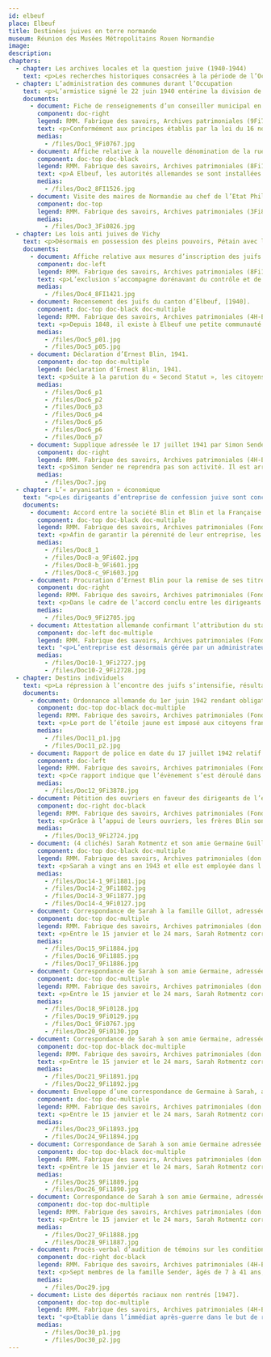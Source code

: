 ```yaml
---
id: elbeuf
place: Elbeuf
title: Destinées juives en terre normande
museum: Réunion des Musées Métropolitains Rouen Normandie
image: 
description: 
chapters:
  - chapter: Les archives locales et la question juive (1940-1944)
    text: <p>Les recherches historiques consacrées à la période de l’Occupation ont considérablement progressé ces dernières décennies. En France, en Allemagne ou aux Etats-Unis, l’ouverture de fonds d’archives, jusqu’alors non accessibles, a permis aux chercheurs d’investir de nouveaux champs d’étude. Parmi les sujets traités, figurent la question juive et la détermination de la responsabilité de l’Etat français dans la mise en œuvre de mesures à l’encontre des juifs de France. Si l’Allemagne nazie a été l’instigatrice d’un véritable programme d’extermination des juifs d’Europe, le gouvernement de Vichy a collaboré à sa réalisation sur le territoire français. En exploitant un sentiment général ouvertement antisémite, latent depuis l’affaire Dreyfus parmi l’élite politique, économique, intellectuelle et la population, l’Etat a entrainé l’ensemble du système administratif du pays dans cette collaboration.</p><p>Cette exposition s’appuie sur les archives produites par l’administration elle-même pour évoquer la question juive durant l’Occupation. Elle s’emploie à montrer les modalités d’application au niveau local, des mesures émanant des autorités allemandes et de L’Etat français. Enfin, en touchant au local, elle donne la mesure du drame humain à travers le parcours de femmes et d’hommes connus de leurs concitoyens, amis ou relations professionnelles, avec lesquels ils partageaient le quotidien.</p>
  - chapter: L’administration des communes durant l’Occupation
    text: <p>L’armistice signé le 22 juin 1940 entérine la division de la France en deux zones séparées par une ligne de démarcation. Au nord, dans la zone dite occupée, l’Etat français doit trouver une conciliation avec l’administration allemande, essentiellement militaire et qui siège à Paris. Le gouvernement installé à Vichy administre librement les seuls départements de la zone libre, partie sud du pays et les colonies. Les préfets deviennent un rouage essentiel de l’administration, du sommet de l’Etat vers les communes.</p><p>Le 10 juillet, les députés votent les pleins pouvoirs au maréchal Pétain. Par une loi en date du 16 novembre 1940, le gouvernement de Vichy abolit le principe de l’élection des conseillers municipaux et rétablit le principe de leur nomination par le ministre de l’Intérieur dans les villes de plus de 10 000 habitants et, par le préfet pour les autres. Entre 1940 et 1941, près de 500 municipalités sont dissoutes. Communistes, juifs, francs-maçons sont exclus des nouvelles assemblées.</p>
    documents: 
      - document: Fiche de renseignements d’un conseiller municipal en date du 7 mai 1941
        component: doc-right
        legend: RMM. Fabrique des savoirs, Archives patrimoniales (9Fi767)
        text: <p>Conformément aux principes établis par la loi du 16 novembre 1940, René Lebret, maire élu en 1928, présente une liste de 40 noms parmi lesquels le préfet choisit 19 conseillers. Chaque conseiller est tenu de produire une fiche de renseignements mentionnant des informations sur sa situation au regard du statut des étrangers (loi du 17 juillet 1940), du statut des juifs (3 octobre et 16 novembre 1940) et des mesures prises à l’encontre des sociétés secrètes dont la Franc-maçonnerie (13 août 1940).</p>
        medias:
          - /files/Doc1_9Fi0767.jpg
      - document: Affiche relative à la nouvelle dénomination de la rue de la Barrière en hommage au maréchal Pétain, mars 1941.
        component: doc-top doc-black
        legend: RMM. Fabrique des savoirs, Archives patrimoniales (8Fi1526)
        text: <p>A Elbeuf, les autorités allemandes se sont installées à l’hôtel de ville où elles cohabitent avec la municipalité conduite par René Lebret, maintenu dans ses fonctions.<br>René Lebret est élu député du canton d’Elbeuf et de Grand-Couronne dans les rangs de la SFIO (Section Française de l’Internationale Ouvrière) en 1928. Pourtant, il vote les pleins pouvoirs à Pétain en 1940. Anti communiste convaincu, il évolue politiquement vers le parti socialiste français puis l’Union socialiste républicaine.  A la Libération, il est condamné à la Dégradation nationale par la Cour de justice de Rouen pour avoir notamment assuré les fonctions de responsable de la propagande du régime de Vichy pour la Normandie.</p>
        medias: 
          - /files/Doc2_8FI1526.jpg
      - document: Visite des maires de Normandie au chef de l’Etat Philippe Pétain à Vichy vers 1942. (Premier à gauche, René Lebret maire d’Elbeuf)
        component: doc-top
        legend: RMM. Fabrique des savoirs, Archives patrimoniales (3Fi826)
        medias:
          - /files/Doc3_3Fi0826.jpg
  - chapter: Les lois anti juives de Vichy
    text: <p>Désormais en possession des pleins pouvoirs, Pétain avec la collaboration du gouvernement de Vichy met progressivement en place une véritable politique de discrimination raciale à l’encontre des juifs étrangers puis français. A partir de juillet 1940, plusieurs lois sont promulguées qui visent à les exclure de la société. Le 3 octobre 1940, le « Premier Statut » des juifs leur interdit l’accès à un grand nombre de professions dont celles de la Fonction publique. Le « Second Statut » parait le 2 juin 1941. Les citoyens de confession juive sont contraints de faire une déclaration écrite auprès de la préfecture. En juillet 1942, Vichy franchit l’étape ultime en acceptant que l’Etat français collabore aux premières déportations.</p>
    documents:
      - document: Affiche relative aux mesures d’inscription des juifs et des entreprises juives, 15 octobre 1940.
        component: doc-left
        legend: RMM. Fabrique des savoirs, Archives patrimoniales (8Fi1421)
        text: <p>L’exclusion s’accompagne dorénavant du contrôle et de la répression. Les préfets se voient chargés du recensement des juifs vivant en France. Localement, ce sont les maires qui procèdent au recensement proprement dit.</p>
        medias:
          - /files/Doc4_8FI1421.jpg
      - document: Recensement des juifs du canton d’Elbeuf, [1940].
        component: doc-top doc-black doc-multiple
        legend: RMM. Fabrique des savoirs, Archives patrimoniales (4H-ELB136)
        text: <p>Depuis 1848, il existe à Elbeuf une petite communauté juive qui s’est développée avec l’arrivée d’industriels alsaciens en 1871. Cette liste manuscrite, sans doute la première établie vraisemblablement dès la parution du « Premier Statut des juifs » recense 92 personnes. La plupart de ces listes et fichiers établis avec minutie par l’administration française servira pour procéder aux arrestations à partir de 1942.</p>
        medias:
          - /files/Doc5_p01.jpg
          - /files/Doc5_p05.jpg
      - document: Déclaration d’Ernest Blin, 1941.
        component: doc-top doc-multiple
        legend: Déclaration d’Ernest Blin, 1941.
        text: <p>Suite à la parution du « Second Statut », les citoyens de confession juive sont contraints de faire une déclaration écrite mentionnant leur état civil, leur situation de famille, leur profession et l’état de leurs biens. Ernest Blin, qui dirige l’entreprise Blin et Blin avec ses frères André et Maurice procède à cette déclaration le 1er juillet également au titre de ses enfants, Albert, 20 ans et Dominique, 17 ans.</p>
        medias:
          - /files/Doc6_p1
          - /files/Doc6_p2
          - /files/Doc6_p3
          - /files/Doc6_p4
          - /files/Doc6_p5
          - /files/Doc6_p6
          - /files/Doc6_p7
      - document: Supplique adressée le 17 juillet 1941 par Simon Sender au maire afin d’obtenir l’autorisation de poursuivre son activité de pâtissier à Elbeuf.
        component: doc-right
        legend: RMM. Fabrique des savoirs, Archives patrimoniales (4H-ELB136)
        text: <p>Simon Sender ne reprendra pas son activité. Il est arrêté le 6 mai 1942 puis déporté à Auschwitz où il décède le 13 juillet 1943.</p>
        medias:
          - /files/Doc7.jpg
  - chapter: L’« aryanisation » économique
    text: "<p>Les dirigeants d’entreprise de confession juive sont concernés par les mesures prises par l’occupant et le régime de Vichy et notamment par la loi du 22 juillet 1941 sur l’«aryanisation » économique. L’«aryanisation », véritable système de spoliation des biens juifs, s’opère par un transfert de la gestion des entreprises à des administrateurs provisoires et pour finir par leur vente à des acquéreurs « aryens » ou leur liquidation. A Elbeuf, sont concernées plusieurs entreprises créées au lendemain de l’annexion de l’Alsace : usines de fabrication de drap de laine comme Fraenckel-Herzog et Blin & Blin ou l’usine de confection Weill-Kingsbourg-Bernheim.</p>"
    documents:
      - document: Accord entre la société Blin et Blin et la Française Bedeaux, 14 mai 1940
        component: doc-top doc-black doc-multiple
        legend: RMM. Fabrique des savoirs, Archives patrimoniales (Fonds Albert Blin, 275Z56)
        text: <p>Afin de garantir la pérennité de leur entreprise, les frères André, Ernest et Maurice Blin concluent dès le 16 mai 1940 un accord qui remet la direction de leur entreprise entre les mains de la <em>Française Bedeaux</em> dirigée par Charles Bedeaux, ami d’Ernest. En vertu d’un premier contrat, la société Bedeaux prend en charge la gestion commerciale et technique mais aussi l’intégralité des pouvoirs du conseil d’administration pour une durée de 3 à 5 ans. Cet accord conduit à une « aryanisation » fictive de l’entreprise qui prend le nom d’<em>Anciens établissements Blin et Blin</em>, à partir du 21 juin 1940.</p>
        medias:
          - /files/Doc8_1
          - /files/Doc8-a_9Fi602.jpg
          - /files/Doc8-b_9Fi601.jpg
          - /files/Doc8-c_9Fi603.jpg
      - document: Procuration d’Ernest Blin pour la remise de ses titres à Charles Bedeaux, 14 mai 1940.
        component: doc-right
        legend: RMM. Fabrique des savoirs, Archives patrimoniales (Fonds Blin, 9Fi2705)
        text: <p>Dans le cadre de l’accord conclu entre les dirigeants de Blin et la société Française Bedeaux, Charles Bedeaux reçoit la garde des titres et se voit attribuer une fonction d’arbitrage en cas de conflit entre les deux parties.</p>
        medias:
          - /files/Doc9_9Fi2705.jpg
      - document: Attestation allemande confirmant l’attribution du statut de « Sperr-Betriebe » 1943
        component: doc-left doc-multiple
        legend: RMM. Fabrique des savoirs, Archives patrimoniales (Fonds Blin, 3Z279)
        text: "<p>L’entreprise est désormais gérée par un administrateur « aryen » en l’occurrence la Société Bedeaux. Elle obtient successivement le statut de Rüstung Betriebe (entreprise d’armement) qui lui accorde des facilités d’approvisionnement en matières premières. En 1943, elle est désignée <em>Sperr-Betriebe</em> (du nom du ministre de l’armement du IIIe Reich, Albert Sperr) : elle est à ce titre exemptée du prélèvement de main d’œuvre pour le STO (Service du travail obligatoire). Une grande partie de sa production est livrée aux autorités d’occupation sous la forme de drap militaire.</p>"
        medias:
          - /files/Doc10-1_9Fi2727.jpg
          - /files/Doc10-2_9Fi2728.jpg
  - chapter: Destins individuels
    text: <p>La répression à l’encontre des juifs s’intensifie, résultat d’une collaboration active entre le gouvernement de Vichy et le régime nazi. La Solution finale qui vise à l’extermination totale des juifs d’Europe vient d’être décidée et planifiée au cours de la conférence de Wannsee le 20 janvier 1942.</p><p>Selon le recensement de 1940, la communauté juive d’Elbeuf concernée par les mesures anti juives se compose de 92 personnes. Parmi elles, 34 personnes sont arrêtées et déportées entre 1942 et 1944. D’autres comme les membres de la famille Blin ont fui et sont contraints à la clandestinité jusqu’à la Libération.</p>
    documents:
      - document: Ordonnance allemande du 1er juin 1942 rendant obligatoire le port de l’étoile jaune.
        component: doc-top doc-black doc-multiple
        legend: RMM. Fabrique des savoirs, Archives patrimoniales (Fonds ville d’Elbeuf, 4H-ELB 136)
        text: <p>Le port de l’étoile jaune est imposé aux citoyens français et aux étrangers de confession juive. Elle ne fut pas portée dans la zone libre même après son envahissement le 11 novembre 1942 mais un tampon avec la mention « Juif » est apposé sur les papiers d’identité.</p>
        medias:
          - /files/Doc11_p1.jpg
          - /files/Doc11_p2.jpg
      - document: Rapport de police en date du 17 juillet 1942 relatif à la pose d’étoiles juives sur la façade de la synagogue rue Grémont à Elbeuf.
        component: doc-left
        legend: RMM. Fabrique des savoirs, Archives patrimoniales (Fonds Ville d’Elbeuf, 9Fi3878)
        text: <p>Ce rapport indique que l’évènement s’est déroulé dans la nuit du 16 au 17 juillet 1942. Or, le 16 juillet à 4 heures du matin a commencé la rafle du Vélodrome d’hiver au cours de laquelle 13 152 personnes dont 4000 enfants sont arrêtés à Paris par la police française pour être déportés.</p>
        medias:
          - /files/Doc12_9Fi3878.jpg
      - document: Pétition des ouvriers en faveur des dirigeants de l’entreprise Blin et Blin, 10 juin 1941.
        component: doc-right doc-black
        legend: RMM. Fabrique des savoirs, Archives patrimoniales (Fonds Blin, 9Fi2724)
        text: <p>Grâce à l’appui de leurs ouvriers, les frères Blin sont maintenus dans l’entreprise comme conseillers techniques. Mais la pression se fait plus forte après la publication du « Second Statut des juifs » en juin 1941. Ils quittent Elbeuf avec leurs familles. Ernest Blin est le dernier à quitter la ville le 10 décembre, informé de la menace d’une rafle qui a lieu à Paris le 12 décembre. Isolés et séparés les uns des autres, ils trouvent refuge dans divers lieux d’accueil au sud et au sud-ouest de la France jusqu’à la Libération.</p>
        medias:
          - /files/Doc13_9Fi2724.jpg
      - document: (4 clichés) Sarah Rotmentz et son amie Germaine Guillotin vers 1940 à Elbeuf.
        component: doc-top doc-black doc-multiple
        legend: RMM. Fabrique des savoirs, Archives patrimoniales (don Germaine Thiry-Guillotin)
        text: <p>Sarah a vingt ans en 1943 et elle est employée dans l’entreprise Blin et Blin. Le 15 janvier, elle est arrêtée par la police française à son domicile 12 rue du Pré Bazile, avec sa mère Dinah Vicquelin et en même temps que 16 autres membres de la communauté juive d’Elbeuf.</p>
        medias:
          - /files/Doc14-1_9Fi1881.jpg
          - /files/Doc14-2_9Fi1882.jpg
          - /files/Doc14-3_9Fi1877.jpg
          - /files/Doc14-4_9Fi0127.jpg
      - document: Correspondance de Sarah à la famille Gillot, adressée du camp de Drancy le 14 février 1943.
        component: doc-top doc-multiple
        legend: RMM. Fabrique des savoirs, Archives patrimoniales (don Germaine Thiry-Guillotin)
        text: <p>Entre le 15 janvier et le 24 mars, Sarah Rotmentz correspond avec des voisins, la famille Gillot, et son amie Germaine Guillotin. Après leur arrestation, Sarah et sa mère sont détenues dans le camp de Drancy en région parisienne puis transférées vers la mi-mars dans celui de Beaune-la-Rolande (Loiret).</p><br><p>Dans cette correspondance, la jeune femme confie son quotidien, les conditions et les règles de vie à l’intérieur des camps mais aussi son incertitude quant à l’avenir.</p>
        medias:
          - /files/Doc15_9Fi1884.jpg
          - /files/Doc16_9Fi1885.jpg
          - /files/Doc17_9Fi1886.jpg
      - document: Correspondance de Sarah à son amie Germaine, adressée du camp de Drancy le 28 février 1943.
        component: doc-top doc-multiple
        legend: RMM. Fabrique des savoirs, Archives patrimoniales (don Germaine Thiry-Guillotin)
        text: <p>Entre le 15 janvier et le 24 mars, Sarah Rotmentz correspond avec des voisins, la famille Gillot, et son amie Germaine Guillotin. Après leur arrestation, Sarah et sa mère sont détenues dans le camp de Drancy en région parisienne puis transférées vers la mi-mars dans celui de Beaune-la-Rolande (Loiret).</p><br><p>Dans cette correspondance, la jeune femme confie son quotidien, les conditions et les règles de vie à l’intérieur des camps mais aussi son incertitude quant à l’avenir.</p>
        medias:
          - /files/Doc18_9Fi0128.jpg
          - /files/Doc19_9Fi0129.jpg
          - /files/Doc1_9Fi0767.jpg
          - /files/Doc20_9Fi0130.jpg
      - document: Correspondance de Sarah à son amie Germaine, adressée du camp de Beaune La Rolande le 15 mars 1943.
        component: doc-top doc-black doc-multiple
        legend: RMM. Fabrique des savoirs, Archives patrimoniales (don Germaine Thiry-Guillotin)
        text: <p>Entre le 15 janvier et le 24 mars, Sarah Rotmentz correspond avec des voisins, la famille Gillot, et son amie Germaine Guillotin. Après leur arrestation, Sarah et sa mère sont détenues dans le camp de Drancy en région parisienne puis transférées vers la mi-mars dans celui de Beaune-la-Rolande (Loiret).</p><br><p>Dans cette correspondance, la jeune femme confie son quotidien, les conditions et les règles de vie à l’intérieur des camps mais aussi son incertitude quant à l’avenir.</p>
        medias:
          - /files/Doc21_9Fi1891.jpg
          - /files/Doc22_9Fi1892.jpg
      - document: Enveloppe d’une correspondance de Germaine à Sarah, adressée au camp de Beaune La Rolande et datée du 22 mars 1943.
        component: doc-top doc-multiple
        legend: RMM. Fabrique des savoirs, Archives patrimoniales (don Germaine Thiry-Guillotin)
        text: <p>Entre le 15 janvier et le 24 mars, Sarah Rotmentz correspond avec des voisins, la famille Gillot, et son amie Germaine Guillotin. Après leur arrestation, Sarah et sa mère sont détenues dans le camp de Drancy en région parisienne puis transférées vers la mi-mars dans celui de Beaune-la-Rolande (Loiret).</p><br><p>Dans cette correspondance, la jeune femme confie son quotidien, les conditions et les règles de vie à l’intérieur des camps mais aussi son incertitude quant à l’avenir.</p>
        medias:
          - /files/Doc23_9Fi1893.jpg
          - /files/Doc24_9Fi1894.jpg
      - document: Correspondance de Sarah à son amie Germaine adressée du camp de Beaune La Rolande le 24 mars 1943.
        component: doc-top doc-black doc-multiple
        legend: RMM. Fabrique des savoirs, Archives patrimoniales (don Germaine Thiry-Guillotin)
        text: <p>Entre le 15 janvier et le 24 mars, Sarah Rotmentz correspond avec des voisins, la famille Gillot, et son amie Germaine Guillotin. Après leur arrestation, Sarah et sa mère sont détenues dans le camp de Drancy en région parisienne puis transférées vers la mi-mars dans celui de Beaune-la-Rolande (Loiret).</p><br><p>Dans cette correspondance, la jeune femme confie son quotidien, les conditions et les règles de vie à l’intérieur des camps mais aussi son incertitude quant à l’avenir.</p>
        medias:
          - /files/Doc25_9Fi1889.jpg
          - /files/Doc26_9Fi1890.jpg
      - document: Correspondance de Sarah à son amie Germaine, adressée du camp de Drancy le 24 mars 1943.
        component: doc-top doc-multiple
        legend: RMM. Fabrique des savoirs, Archives patrimoniales (don Germaine Thiry-Guillotin)
        text: <p>Entre le 15 janvier et le 24 mars, Sarah Rotmentz correspond avec des voisins, la famille Gillot, et son amie Germaine Guillotin. Après leur arrestation, Sarah et sa mère sont détenues dans le camp de Drancy en région parisienne puis transférées vers la mi-mars dans celui de Beaune-la-Rolande (Loiret).</p><br><p>Dans cette correspondance, la jeune femme confie son quotidien, les conditions et les règles de vie à l’intérieur des camps mais aussi son incertitude quant à l’avenir.</p>
        medias:
          - /files/Doc27_9Fi1888.jpg
          - /files/Doc28_9Fi1887.jpg
      - document: Procès-verbal d’audition de témoins sur les conditions de la disparition de Simon Sender, 14 novembre 1947.
        component: doc-right doc-black
        legend: RMM. Fabrique des savoirs, Archives patrimoniales (4H-ELB136)
        text: <p>Sept membres de la famille Sender, âgés de 7 à 41 ans, sont arrêtés entre le 6 mai 1942 et le 15 janvier 1943. Aucun n’est revenu de déportation.</p>
        medias:
          - /files/Doc29.jpg
      - document: Liste des déportés raciaux non rentrés [1947].
        component: doc-top doc-multiple
        legend: RMM. Fabrique des savoirs, Archives patrimoniales (4H-ELB136)
        text: "<p>Etablie dans l’immédiat après-guerre dans le but de recenser les victimes du conflit, cette liste est incomplète. Sur les 92 personnes recensées en 1940, 34 sont déclarées disparues : pour certaines dans des circonstances encore inconnues de nos jours.</p>"
        medias:
          - /files/Doc30_p1.jpg
          - /files/Doc30_p2.jpg
---
```


